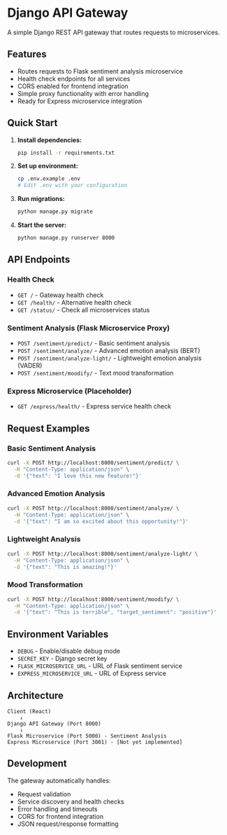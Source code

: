 # Django API Gateway

A simple Django REST API gateway that routes requests to microservices.

## Features

- Routes requests to Flask sentiment analysis microservice
- Health check endpoints for all services
- CORS enabled for frontend integration
- Simple proxy functionality with error handling
- Ready for Express microservice integration

## Quick Start

1. **Install dependencies:**
   ```bash
   pip install -r requirements.txt
   ```

2. **Set up environment:**
   ```bash
   cp .env.example .env
   # Edit .env with your configuration
   ```

3. **Run migrations:**
   ```bash
   python manage.py migrate
   ```

4. **Start the server:**
   ```bash
   python manage.py runserver 8000
   ```

## API Endpoints

### Health Check
- `GET /` - Gateway health check
- `GET /health/` - Alternative health check
- `GET /status/` - Check all microservices status

### Sentiment Analysis (Flask Microservice Proxy)
- `POST /sentiment/predict/` - Basic sentiment analysis
- `POST /sentiment/analyze/` - Advanced emotion analysis (BERT)
- `POST /sentiment/analyze-light/` - Lightweight emotion analysis (VADER)
- `POST /sentiment/moodify/` - Text mood transformation

### Express Microservice (Placeholder)
- `GET /express/health/` - Express service health check

## Request Examples

### Basic Sentiment Analysis
```bash
curl -X POST http://localhost:8000/sentiment/predict/ \
  -H "Content-Type: application/json" \
  -d '{"text": "I love this new feature!"}'
```

### Advanced Emotion Analysis
```bash
curl -X POST http://localhost:8000/sentiment/analyze/ \
  -H "Content-Type: application/json" \
  -d '{"text": "I am so excited about this opportunity!"}'
```

### Lightweight Analysis
```bash
curl -X POST http://localhost:8000/sentiment/analyze-light/ \
  -H "Content-Type: application/json" \
  -d '{"text": "This is amazing!"}'
```

### Mood Transformation
```bash
curl -X POST http://localhost:8000/sentiment/moodify/ \
  -H "Content-Type: application/json" \
  -d '{"text": "This is terrible", "target_sentiment": "positive"}'
```

## Environment Variables

- `DEBUG` - Enable/disable debug mode
- `SECRET_KEY` - Django secret key
- `FLASK_MICROSERVICE_URL` - URL of Flask sentiment service
- `EXPRESS_MICROSERVICE_URL` - URL of Express service

## Architecture

```
Client (React) 
    ↓
Django API Gateway (Port 8000)
    ↓
Flask Microservice (Port 5000) - Sentiment Analysis
Express Microservice (Port 3001) - [Not yet implemented]
```

## Development

The gateway automatically handles:
- Request validation
- Service discovery and health checks
- Error handling and timeouts
- CORS for frontend integration
- JSON request/response formatting
